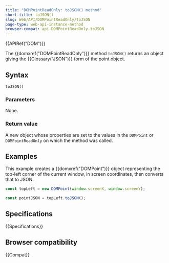 ```yaml
---
title: "DOMPointReadOnly: toJSON() method"
short-title: toJSON()
slug: Web/API/DOMPointReadOnly/toJSON
page-type: web-api-instance-method
browser-compat: api.DOMPointReadOnly.toJSON
---
```


{{APIRef("DOM")}}

The {{domxref("DOMPointReadOnly")}} method
`toJSON()` returns an object giving the
{{Glossary("JSON")}} form of the point object.

## Syntax

```js-nolint
toJSON()
```

### Parameters

None.

### Return value

A new object whose properties are set to the values in the
`DOMPoint` or `DOMPointReadOnly` on which the method was called.

## Examples

This example creates a {{domxref("DOMPoint")}} object representing the top-left corner
of the current window, in screen coordinates, then converts that to JSON.

```js
const topLeft = new DOMPoint(window.screenX, window.screenY);

const pointJSON = topLeft.toJSON();
```

## Specifications

{{Specifications}}

## Browser compatibility

{{Compat}}

